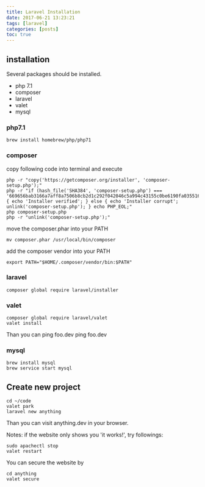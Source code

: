 ```yaml
---
title: Laravel Installation
date: 2017-06-21 13:23:21
tags: [laravel]
categories: [posts]
toc: true
---
```


## installation

Several packages should be installed.

* php 7.1
* composer
* laravel
* valet
* mysql

### php7.1

    brew install homebrew/php/php71

### composer

copy following code into terminal and execute

    php -r "copy('https://getcomposer.org/installer', 'composer-setup.php');"
    php -r "if (hash_file('SHA384', 'composer-setup.php') === '669656bab3166a7aff8a7506b8cb2d1c292f042046c5a994c43155c0be6190fa0355160742ab2e1c88d40d5be660b410') { echo 'Installer verified'; } else { echo 'Installer corrupt'; unlink('composer-setup.php'); } echo PHP_EOL;"
    php composer-setup.php
    php -r "unlink('composer-setup.php');"


move the composer.phar into your PATH

    mv composer.phar /usr/local/bin/composer


add the composer vendor into your PATH

    export PATH="$HOME/.composer/vendor/bin:$PATH"

### laravel

    composer global require laravel/installer

### valet 

    composer global require laravel/valet
    valet install

Than you can ping foo.dev
    ping foo.dev

### mysql

    brew install mysql
    brew service start mysql

## Create new project

    cd ~/code
    valet park
    laravel new anything

Than you can visit anything.dev in your browser.

Notes: if the website only shows you 'it works!', try followings:

    sudo apachectl stop
    valet restart

You can secure the website by

    cd anything
    valet secure

